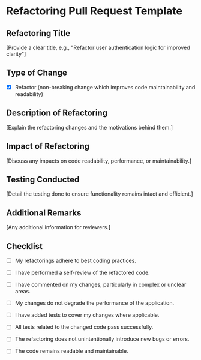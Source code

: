# Refactoring Pull Request Template

## Refactoring Title
[Provide a clear title, e.g., "Refactor user authentication logic for improved clarity"]

## Type of Change
- [X] Refactor (non-breaking change which improves code maintainability and readability)

## Description of Refactoring
[Explain the refactoring changes and the motivations behind them.]

## Impact of Refactoring
[Discuss any impacts on code readability, performance, or maintainability.]

## Testing Conducted
[Detail the testing done to ensure functionality remains intact and efficient.]

## Additional Remarks
[Any additional information for reviewers.]

## Checklist
- [ ] My refactorings adhere to best coding practices.
- [ ] I have performed a self-review of the refactored code.
- [ ] I have commented on my changes, particularly in complex or unclear areas.
- [ ] My changes do not degrade the performance of the application.
- [ ] I have added tests to cover my changes where applicable.
- [ ] All tests related to the changed code pass successfully.
- [ ] The refactoring does not unintentionally introduce new bugs or errors.
- [ ] The code remains readable and maintainable.

